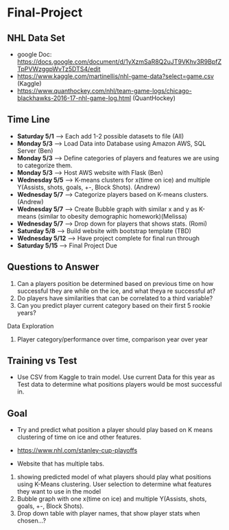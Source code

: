 # Final-Project
## NHL Data Set ##
* google Doc: https://docs.google.com/document/d/1yXzmSaR8Q2uJT9VKhv3R9BpfZTpPVWzggpWvTz5DTS4/edit
* https://www.kaggle.com/martinellis/nhl-game-data?select=game.csv (Kaggle)
* https://www.quanthockey.com/nhl/team-game-logs/chicago-blackhawks-2016-17-nhl-game-log.html (QuantHockey)
## Time Line ##
* **Saturday 5/1** --> Each add 1-2 possible datasets to file (All)
*  **Monday 5/3** --> Load Data into Database using Amazon AWS, SQL Server (Ben)
* **Monday 5/3** --> Define categories of players and features we are using to categorize them.
* **Monday 5/3** --> Host AWS website with Flask (Ben)
* **Wednesday 5/5** --> K-means clusters for x(time on ice) and multiple Y(Assists, shots, goals, +-, Block Shots). (Andrew)
* **Wednesday 5/7** --> Categorize players based on K-means clusters. (Andrew)
* **Wednesday 5/7** --> Create Bubble graph with similar x and y as K-means (similar to obesity demographic homework)(Melissa)
* **Wednesday 5/7** --> Drop down for players that shows stats. (Romi)
* **Saturday 5/8** --> Build website with bootstrap template (TBD)
* **Wednesday 5/12** --> Have project complete for final run through
* **Saturday 5/15** --> Final Project Due


## Questions to Answer ##
1. Can a players position be determined based on previous time on how successful they are while on the ice, and what theya re successful at?
2. Do players have similarities that can be correlated to a third variable?
3. Can you predict player current category based on their first 5 rookie years?

Data Exploration
1. Player category/performance over time, comparison year over year 


## Training vs Test ##
* Use CSV from Kaggle to train model. Use current Data for this year as Test data to determine what positions players would be most successful in.

## Goal ## 
* Try and predict what position a player should play based on K means clustering of time on ice and other features.  
* https://www.nhl.com/stanley-cup-playoffs


* Website that has multiple tabs.
1. showing predicted model of what players should play what positions using K-Means clustering. User selection to determine what features they want to use in the model
2. Bubble graph with one x(time on ice) and multiple Y(Assists, shots, goals, +-, Block Shots). 
3. Drop down table with player names, that show player stats when chosen...?


